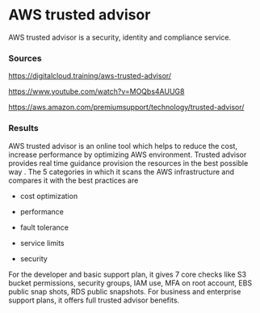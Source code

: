 # AWS trusted advisor

AWS trusted advisor is a security, identity and compliance service.


### Sources

https://digitalcloud.training/aws-trusted-advisor/

https://www.youtube.com/watch?v=MOQbs4AUUG8

https://aws.amazon.com/premiumsupport/technology/trusted-advisor/

### Results

AWS trusted advisor is an online tool which helps to reduce the cost, increase performance by optimizing AWS environment. Trusted advisor provides real time guidance provision the resources in the best possible way . The 5 categories in which it scans the AWS infrastructure and compares it with the best practices are 

- cost optimization

- performance 

- fault tolerance  

- service limits 

- security 

For the developer and basic  support plan, it gives 7 core checks like S3 bucket permissions, security groups, IAM use, MFA on root account, EBS public snap shots, RDS public snapshots. For business and enterprise support plans, it offers full trusted advisor benefits.







